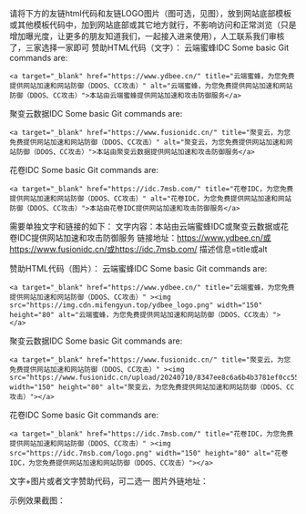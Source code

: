 请将下方的友链html代码和友链LOGO图片（图可选，见图），放到网站底部模板或其他模板代码中，加到网站底部或其它地方就行，不影响访问和正常浏览（只是增加曝光度，让更多的朋友知道我们，一起接入进来使用），人工联系我们审核了，三家选择一家即可
赞助HTML代码（文字）：
云端蜜蜂IDC
Some basic Git commands are:
```
<a target="_blank" href="https://www.ydbee.cn/" title="云端蜜蜂，为您免费提供网站加速和网站防御（DDOS、CC攻击）" alt="云端蜜蜂，为您免费提供网站加速和网站防御（DDOS、CC攻击）">本站由云端蜜蜂提供网站加速和攻击防御服务</a>
```
聚变云数据IDC
Some basic Git commands are:
```
<a target="_blank" href="https://www.fusionidc.cn/" title="聚变云，为您免费提供网站加速和网站防御（DDOS、CC攻击）" alt="聚变云，为您免费提供网站加速和网站防御（DDOS、CC攻击）">本站由聚变云数据提供网站加速和攻击防御服务</a>
```
花卷IDC
Some basic Git commands are:
```
<a target="_blank" href="https://idc.7msb.com/" title="花卷IDC，为您免费提供网站加速和网站防御（DDOS、CC攻击）" alt="花卷IDC，为您免费提供网站加速和网站防御（DDOS、CC攻击）">本站由花卷IDC提供网站加速和攻击防御服务</a>
```

需要单独文字和链接的如下：
文字内容：本站由云端蜜蜂IDC或聚变云数据或花卷IDC提供网站加速和攻击防御服务
链接地址：https://www.ydbee.cn/或https://www.fusionidc.cn/或https://idc.7msb.com/
描述信息=title或alt


赞助HTML代码（图片）：
云端蜜蜂IDC
Some basic Git commands are:
```
<a target="_blank" href="https://www.ydbee.cn/" title="云端蜜蜂，为您免费提供网站加速和网站防御（DDOS、CC攻击）" ><img src="https://img.cdn.mifengyun.top/ydbee_logo.png" width="150" height="80" alt="云端蜜蜂，为您免费提供网站加速和网站防御（DDOS、CC攻击）"></a>
```
聚变云数据IDC
Some basic Git commands are:
```
<a target="_blank" href="https://www.fusionidc.cn/" title="聚变云，为您免费提供网站加速和网站防御（DDOS、CC攻击）" ><img src="https://www.fusionidc.cn/upload/20240710/8347ee8c6a6b4b3781ef0cc55cbce68c.png" width="150" height="80" alt="聚变云，为您免费提供网站加速和网站防御（DDOS、CC攻击）"></a>
```
花卷IDC
Some basic Git commands are:
```
<a target="_blank" href="https://idc.7msb.com/" title="花卷IDC，为您免费提供网站加速和网站防御（DDOS、CC攻击）" ><img src="https://idc.7msb.com/logo.png" width="150" height="80" alt="花卷IDC，为您免费提供网站加速和网站防御（DDOS、CC攻击）"></a>
```
文字+图片或者文字赞助代码，可二选一 
图片外链地址：

示例效果截图：
